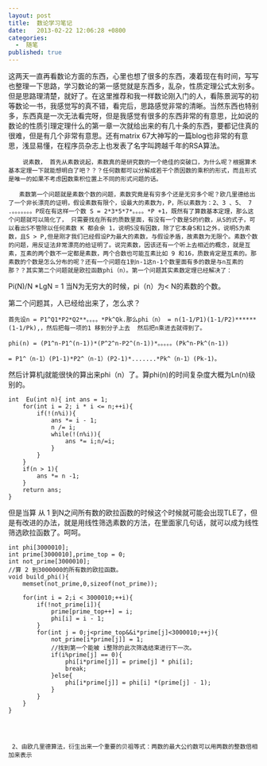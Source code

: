 ```yaml
---
layout: post
title:  数论学习笔记
date:   2013-02-22 12:06:28 +0800
categories:
  -  随笔
published: true
---
```


 这两天一直再看数论方面的东西，心里也想了很多的东西，凑着现在有时间，写写也整理一下思路，学习数论的第一感觉就是东西多，乱杂，性质定理公式太别多。但是思路理清楚，就好了。在这里推荐和我一样数论刚入门的人，看陈景润写的初等数论一书，我感觉写的真不错，看完后，思路感觉非常的清晰。当然东西也特别多，东西真是一次无法看完呀，但是我感觉有很多的东西非常的有意思，比如说的数论的性质引理定理什么的第一章一次就给出来的有几十条的东西，要都记住真的很难，但是有几个非常有意思。还有matrix 67大神写的一篇blog也非常的有意思，浅显易懂，在程序员杂志上也发表了名字叫跨越千年的RSA算法。

        说素数， 首先从素数说起，素数真的是研究数的一个绝佳的突破口，为什么呢？根据算术基本定理一下就能想明白了吧？？？任何数都可以分解成若干个质因数的乘积的形式，而且形式是唯一的如果不考虑因数乘积位置上不同的形式问题的话。

       素数第一个问题就是素数个数的问题，素数究竟是有穷多个还是无穷多个呢？欧几里德给出了一个非长漂亮的证明，假设素数有限个，设最大的素数为，P，所以素数为：2、3 、5、 7 .。。。。。。。P现在有这样一个数 S = 2*3*5*7*。。。。*P +1，既然有了算数基本定理，那么这个问题就可以简化了， 只需要找在所有的质数里面，有没有一个数是S的约数，从S的式子，可以看出S不管除以任何素数 K 都会余 1，说明S没有因数，除了它本身S和1之外，说明S为素数，且S > P,但是刚才我们已经假设P为最大的素数，与假设矛盾，故素数为无限个。素数个数的问题，用反证法非常漂亮的给证明了。说完素数，因该还有一个听上去相近的概念，就是互素，互素的两个数不一定都是素数，两个合数也可能互素比如 9 和16，质数肯定是互素的。那素数的个数是怎么分布的呢？还有一个问题在1到n-1这n-1个数里面有多的数是与n互素的那？？其实第二个问题就是欧拉函数phi（n）。第一个问题其实素数定理已经解决了：

Pi(N)/N *LgN = 1 当N为无穷大的时候，pi（n）为< N的素数的个数。




第二个问题其，人已经给出来了，怎么求？

    首先设n = P1^Q1*P2*Q2**。。。。*Pk^Qk.那么phi（n） = n(1-1/P1)(1-1/P2)******(1-1/Pk),，然后把每一项的1 移到分子上去  然后把n乘进去就得到了。
     
    phi(n) = (P1^n-P1^(n-1))*(P^2^n-P2^(n-1))*。。。。。(Pk^n-Pk^(n-1))
     
    = P1^（n-1）(P1-1)*P2^（n-1）(P2-1)*.......*Pk^（n-1）(Pk-1)。




然后计算机j就能很快的算出来phi（n）了。算phi(n)的时间复杂度大概为Ln(n)级别的。


    int  Eu(int n){ int ans = 1; 
        for(int i = 2; i * i <= n;++i){  
            if(!(n%i)){  
                ans *= i - 1;  
                n /= i;  
                while(!(n%i)){  
                    ans *= i;n/=i;   
                }   
            }  
        }  
        if(n > 1){  
            ans *= n -1;  
        }  
        return ans;  
    }  




但是当算 从 1 到N之间所有数的欧拉函数的时候这个时候就可能会出现TLE了，但是有改进的办法，就是用线性筛选素数的方法，在里面家几句话，就可以成为线性筛选欧拉函数了。呵呵。

    int phi[3000010];  
    int prime[3000010],prime_top = 0;  
    int not_prime[3000010];   
    //算 2 到3000000的所有数的欧拉函数。   
    void build_phi(){  
        memset(not_prime,0,sizeof(not_prime));  
          
        for(int i = 2;i < 3000010;++i){  
            if(!not_prime[i]){  
                prime[prime_top++] = i;  
                phi[i] = i - 1;  
            }  
            for(int j = 0;j<prime_top&&i*prime[j]<3000010;++j){  
                not_prime[i*prime[j]] = 1;  
                //找到第一个能被 i整除的此次筛选结束进行下一次。   
                if(i%prime[j] == 0){  
                    phi[i*prime[j]] = prime[j] * phi[i];  
                    break;  
                }else{  
                    phi[i*prime[j]] = phi[i] *(prime[j] - 1);  
                }  
            }  
        }  
    }  




     2、由欧几里德算法，衍生出来一个重要的贝祖等式：两数的最大公约数可以用两数的整数倍相加来表示
